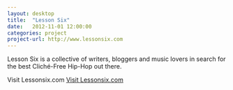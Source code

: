 ```yaml
---
layout: desktop
title:  "Lesson Six"
date:   2012-11-01 12:00:00
categories: project
project-url: http://www.lessonsix.com
---
```


Lesson Six is a collective of writers, bloggers and music lovers in search for the best Cliché-Free Hip-Hop out there.

Visit Lessonsix.com
[Visit Lessonsix.com](http://www.lessonsix.com/)
